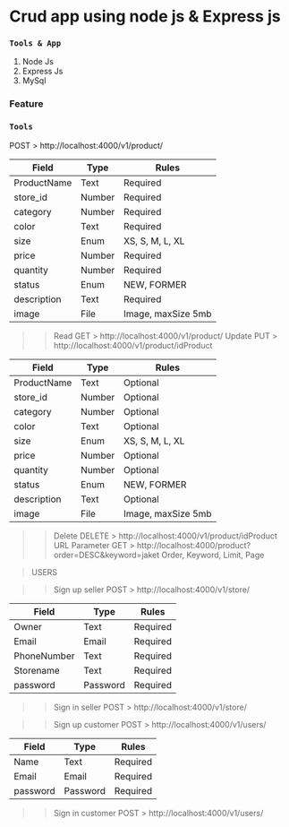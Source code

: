 # Crud app using node js & Express js

### `Tools & App`

1. Node Js
2. Express Js
3. MySql

### Feature


### `Tools`
POST > http://localhost:4000/v1/product/

| Field | Type | Rules |
| ----------- | ----------- | ----------- |
| ProductName | Text | Required
| store_id | Number | Required
| category | Number | Required
| color | Text | Required
| size | Enum | XS, S, M, L, XL
| price | Number | Required
| quantity | Number | Required
| status | Enum | NEW, FORMER
| description | Text | Required
| image | File | Image, maxSize 5mb
>> Read
GET > http://localhost:4000/v1/product/
>> Update
PUT > http://localhost:4000/v1/product/idProduct

| Field | Type | Rules |
| ----------- | ----------- | ----------- |
| ProductName | Text | Optional
| store_id | Number | Optional
| category | Number | Optional
| color | Text | Optional
| size | Enum | XS, S, M, L, XL
| price | Number | Optional
| quantity | Number | Optional
| status | Enum | NEW, FORMER
| description | Text | Optional
| image | File | Image, maxSize 5mb
>> Delete
DELETE > http://localhost:4000/v1/product/idProduct
>> URL Parameter
GET > http://localhost:4000/product?order=DESC&keyword=jaket
> Order, Keyword, Limit, Page

> USERS

>> Sign up seller
POST > http://localhost:4000/v1/store/

| Field | Type | Rules |
| ----------- | ----------- | ----------- |
| Owner | Text | Required
| Email | Email | Required
| PhoneNumber | Text | Required
| Storename | Text | Required
| password | Password | Required
>> Sign in seller
POST > http://localhost:4000/v1/store/

>> Sign up customer
POST > http://localhost:4000/v1/users/

| Field | Type | Rules |
| ----------- | ----------- | ----------- |
| Name | Text | Required
| Email | Email | Required
| password | Password | Required
>> Sign in customer
POST > http://localhost:4000/v1/users/